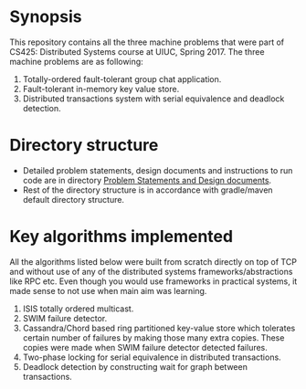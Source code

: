 # Synopsis
This repository contains all the three machine problems that were part of CS425: Distributed Systems course at UIUC, Spring 2017.
The three machine problems are as following:
1. Totally-ordered fault-tolerant group chat application.
2. Fault-tolerant in-memory key value store.
3. Distributed transactions system with serial equivalence and deadlock detection.


# Directory structure
* Detailed problem statements, design documents and instructions to run code are in directory [Problem Statements and Design documents](Problem%20Statements%20and%20Design%20documents).
* Rest of the directory structure is in accordance with gradle/maven default directory structure.


# Key algorithms implemented
All the algorithms listed below were built from scratch directly on top of TCP and without use of any of the distributed systems frameworks/abstractions like RPC etc. Even though you would use frameworks in practical systems, it made sense to not use when main aim was learning.

1. ISIS totally ordered multicast.
2. SWIM failure detector.
3. Cassandra/Chord based ring partitioned key-value store which tolerates certain number of failures by making those many extra copies. These copies were made when SWIM failure detector detected failures.
4. Two-phase locking for serial equivalence in distributed transactions.
5. Deadlock detection by constructing wait for graph between transactions.


